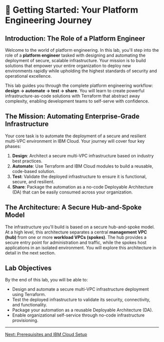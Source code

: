 # 🔎 Getting Started: Your Platform Engineering Journey

## Introduction: The Role of a Platform Engineer

Welcome to the world of platform engineering. In this lab, you'll step into the role of a **platform engineer** tasked with designing and automating the deployment of secure, scalable infrastructure. Your mission is to build solutions that empower your entire organization to deploy new environments rapidly while upholding the highest standards of security and operational excellence.

This lab guides you through the complete platform engineering workflow: **design → automate → test → share**. You will learn to create powerful infrastructure-as-code solutions with Terraform that abstract away complexity, enabling development teams to self-serve with confidence.

## The Mission: Automating Enterprise-Grade Infrastructure

Your core task is to automate the deployment of a secure and resilient multi-VPC environment in IBM Cloud. Your journey will cover four key phases:

1. **Design**: Architect a secure multi-VPC infrastructure based on industry best practices.
2. **Automate**: Use Terraform and IBM Cloud modules to build a reusable, code-based solution.
3. **Test**: Validate the deployed infrastructure to ensure it is functional, secure, and resilient.
4. **Share**: Package the automation as a no-code Deployable Architecture (DA) that can be easily consumed across your organization.

## The Architecture: A Secure Hub-and-Spoke Model

The infrastructure you'll build is based on a secure hub-and-spoke model. At a high level, this architecture separates a central **management VPC (hub)** from one or more **workload VPCs (spokes)**. The hub provides a secure entry point for administration and traffic, while the spokes host applications in an isolated environment. You will explore this architecture in detail in the next section.

## Lab Objectives

By the end of this lab, you will be able to:

- Design and automate a secure multi-VPC infrastructure deployment using Terraform.
- Test the deployed infrastructure to validate its security, connectivity, and functionality.
- Package your automation as a reusable Deployable Architecture (DA).
- Enable organizational self-service through no-code infrastructure provisioning.

---

[Next: Prerequisites and IBM Cloud Setup](./01-prerequisites-and-setup.md)
